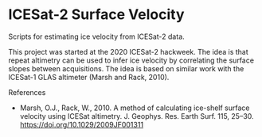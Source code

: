 # ICESat-2 Surface Velocity

Scripts for estimating ice velocity from ICESat-2 data.

This project was started at the 2020 ICESat-2 hackweek. The idea is that repeat altimetry can be used to infer ice velocity by correlating the surface slopes between acquisitions. The idea is based on similar work with the ICESat-1 GLAS altimeter (Marsh and Rack, 2010).

References
- Marsh, O.J., Rack, W., 2010. A method of calculating ice-shelf surface velocity using ICESat altimetry. J. Geophys. Res. Earth Surf. 115, 25–30. https://doi.org/10.1029/2009JF001311

